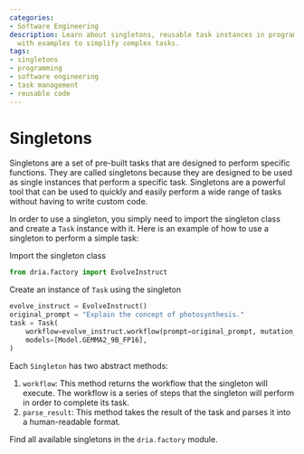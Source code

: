 ```yaml
---
categories:
- Software Engineering
description: Learn about singletons, reusable task instances in programming, along
  with examples to simplify complex tasks.
tags:
- singletons
- programming
- software engineering
- task management
- reusable code
---
```


# Singletons

Singletons are a set of pre-built tasks that are designed to perform specific functions. 
They are called singletons because they are designed to be used as single instances that perform a specific task. 
Singletons are a powerful tool that can be used to quickly and easily perform a wide range of tasks without having to write custom code.

In order to use a singleton, you simply need to import the singleton class and create a `Task` instance with it.
Here is an example of how to use a singleton to perform a simple task:

Import the singleton class

```python
from dria.factory import EvolveInstruct
```

Create an instance of `Task` using the singleton

```python
evolve_instruct = EvolveInstruct()
original_prompt = "Explain the concept of photosynthesis."
task = Task(
    workflow=evolve_instruct.workflow(prompt=original_prompt, mutation_type="DEEPEN").model_dump(),
    models=[Model.GEMMA2_9B_FP16],
)
```

Each `Singleton` has two abstract methods:

1. `workflow`: This method returns the workflow that the singleton will execute. The workflow is a series of steps that the singleton will perform in order to complete its task.
2. `parse_result`: This method takes the result of the task and parses it into a human-readable format.

Find all available singletons in the `dria.factory` module.